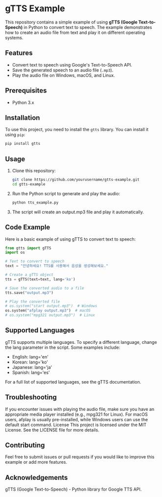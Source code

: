 # gTTS Example

This repository contains a simple example of using **gTTS (Google Text-to-Speech)** in Python to convert text to speech. The example demonstrates how to create an audio file from text and play it on different operating systems.

## Features
- Convert text to speech using Google's Text-to-Speech API.
- Save the generated speech to an audio file (`.mp3`).
- Play the audio file on Windows, macOS, and Linux.

## Prerequisites
- Python 3.x

## Installation
To use this project, you need to install the `gtts` library. You can install it using `pip`:
```bash
pip install gtts
```

## Usage
1. Clone this repository:
    ```bash
    git clone https://github.com/yourusername/gtts-example.git
    cd gtts-example
    ```
2. Run the Python script to generate and play the audio:
    ```bash
    python tts_example.py
    ```
3. The script will create an output.mp3 file and play it automatically.

## Code Example
Here is a basic example of using gTTS to convert text to speech:
```python
from gtts import gTTS
import os

# Text to convert to speech
text = "안녕하세요! TTS를 사용해서 음성을 생성해보세요."

# Create a gTTS object
tts = gTTS(text=text, lang='ko')

# Save the converted audio to a file
tts.save("output.mp3")

# Play the converted file
# os.system("start output.mp3")  # Windows
os.system("afplay output.mp3")  # macOS
# os.system("mpg321 output.mp3")  # Linux
```

## Supported Languages
gTTS supports multiple languages. To specify a different language, change the lang parameter in the script. Some examples include:

- English: lang='en'
- Korean: lang='ko'
- Japanese: lang='ja'
- Spanish: lang='es'

For a full list of supported languages, see the gTTS documentation.

## Troubleshooting
If you encounter issues with playing the audio file, make sure you have an appropriate media player installed (e.g., mpg321 for Linux).
For macOS users, afplay is usually pre-installed, while Windows users can use the default start command.
License
This project is licensed under the MIT License. See the LICENSE file for more details.

## Contributing
Feel free to submit issues or pull requests if you would like to improve this example or add more features.

## Acknowledgements
gTTS (Google Text-to-Speech) - Python library for Google TTS API.
